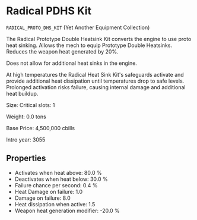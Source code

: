 # Radical PDHS Kit

`RADICAL_PROTO_DHS_KIT` (Yet Another Equipment Collection)

The Radical Prototype Double Heatsink Kit converts the engine to use proto heat sinking. Allows the mech to equip Prototype Double Heatsinks.
Reduces the weapon heat generated by 20%.

Does not allow for additional heat sinks in the engine.

At high temperatures the Radical Heat Sink Kit's safeguards activate and provide additional heat dissipation until temperatures drop to safe levels. Prolonged activation risks failure, causing internal damage and additional heat buildup.

Size: Critical slots: 1

Weight: 0.0 tons

Base Price: 4,500,000 cbills

Intro year: 3055

## Properties
* Activates when heat above: 80.0 %
* Deactivates when heat below: 30.0 %
* Failure chance per second: 0.4 %
* Heat Damage on failure: 1.0 
* Damage on failure: 8.0 
* Heat dissipation when active: 1.5 
* Weapon heat generation modifier: -20.0 %
